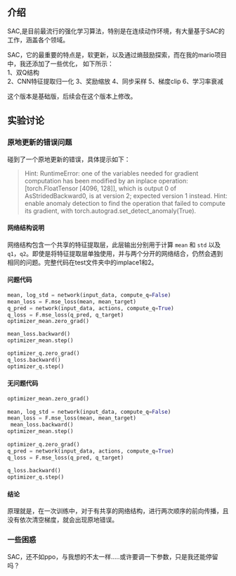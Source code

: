 ## 介绍

SAC,是目前最流行的强化学习算法，特别是在连续动作环境，有大量基于SAC的工作，涵盖各个领域。  

SAC，它的最重要的特点是，软更新，以及通过熵鼓励探索，而在我的mario项目中，我还添加了一些优化，
如下所示：  
1、双Q结构  
2、CNN特征提取归一化
3、奖励缩放
4、同步采样
5、梯度clip
6、学习率衰减

这个版本是基础版，后续会在这个版本上修改。







## 实验讨论

### 原地更新的错误问题

碰到了一个原地更新的错误，具体提示如下：
> Hint: RuntimeError: one of the variables needed for gradient computation has been modified by an inplace operation: [torch.FloatTensor [4096, 128]], which is output 0 of AsStridedBackward0, is at version 2; expected version 1 instead. Hint: enable anomaly detection to find the operation that failed to compute its gradient, with torch.autograd.set_detect_anomaly(True).

#### 网络结构说明
网络结构包含一个共享的特征提取层，此层输出分别用于计算 `mean` 和 `std` 以及 `q1`，`q2`。即使是将特征提取层单独使用，并与两个分开的网络结合，仍然会遇到相同的问题。完整代码在test文件夹中的implace1和2。

#### 问题代码
```python
mean, log_std = network(input_data, compute_q=False)
mean_loss = F.mse_loss(mean, mean_target)
q_pred = network(input_data, actions, compute_q=True)
q_loss = F.mse_loss(q_pred, q_target)
optimizer_mean.zero_grad()

mean_loss.backward()
optimizer_mean.step()

optimizer_q.zero_grad()
q_loss.backward()
optimizer_q.step()
```

#### 无问题代码
```python
optimizer_mean.zero_grad()
    
mean, log_std = network(input_data, compute_q=False)
mean_loss = F.mse_loss(mean, mean_target)
 mean_loss.backward()
optimizer_mean.step()
    
optimizer_q.zero_grad()
q_pred = network(input_data, actions, compute_q=True)
q_loss = F.mse_loss(q_pred, q_target)
    
q_loss.backward()
optimizer_q.step()
```

#### 结论
原理就是，在一次训练中，对于有共享的网络结构，进行两次顺序的前向传播，且没有依次清空梯度，就会出现原地错误。



### 一些困惑

SAC，还不如ppo，与我想的不太一样.....或许要调一下参数，只是我还能停留吗？

